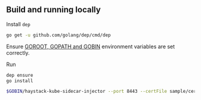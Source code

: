 ## Build and running locally

Install `dep`

```bash
go get -u github.com/golang/dep/cmd/dep
```

Ensure [GOROOT, GOPATH and GOBIN](https://www.programming-books.io/essential/go/d6da4b8481f94757bae43be1fdfa9e73-gopath-goroot-gobin) environment variables are set correctly.

Run 

```bash
dep ensure
go install

$GOBIN/haystack-kube-sidecar-injector --port 8443 --certFile sample/certs/cert.pem --keyFile sample/certs/key.pem --sideCar=sample/sidecar.yaml -logtostderr=true
```
